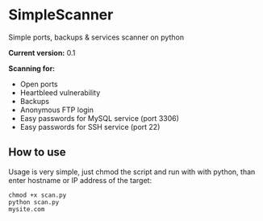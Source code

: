 # SimpleScanner
Simple ports, backups &amp; services scanner on python

<b>Current version:</b> 0.1

<b>Scanning for:</b>
<ul><li>Open ports</li>
<li>Heartbleed vulnerability</li>
<li>Backups</li>
<li>Anonymous FTP login</li>
<li>Easy passwords for MySQL service (port 3306)</li>
<li>Easy passwords for SSH service (port 22)</li></ul>

<h2>How to use</h2>
<p>Usage is very simple, just chmod the script and run with with python, than enter hostname or IP address of the target:</p>
<code>chmod +x scan.py</code><br/>
<code>python scan.py</code><br/>
<code>mysite.com</code>

